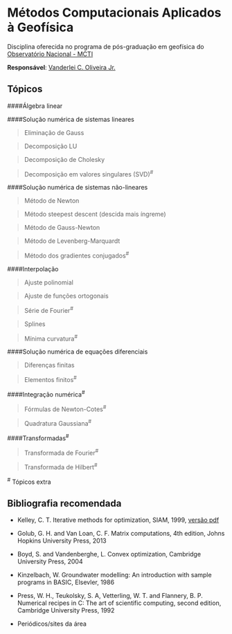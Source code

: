 # Métodos Computacionais Aplicados à Geofísica

Disciplina oferecida no programa de pós-graduação em 
geofísica do [Observatório Nacional - MCTI](http://www.on.br)

**Responsável**: [Vanderlei C. Oliveira Jr.](http://www.pinga-lab.org/people/oliveira-jr.html)

## Tópicos

####Álgebra linear

####Solução numérica de sistemas lineares

> Eliminação de Gauss

> Decomposição LU

> Decomposição de Cholesky

> Decomposição em valores singulares (SVD)<sup>#</sup>

####Solução numérica de sistemas não-lineares

> Método de Newton

> Método steepest descent (descida mais íngreme)

> Método de Gauss-Newton

> Método de Levenberg-Marquardt

> Método dos gradientes conjugados<sup>#</sup>

####Interpolação

> Ajuste polinomial

> Ajuste de funções ortogonais

> Série de Fourier<sup>#</sup>

> Splines

> Mínima curvatura<sup>#</sup>

####Solução numérica de equações diferenciais

> Diferenças finitas

> Elementos finitos<sup>#</sup>

####Integração numérica<sup>#</sup>

> Fórmulas de Newton-Cotes<sup>#</sup>

> Quadratura Gaussiana<sup>#</sup>

####Transformadas<sup>#</sup>

> Transformada de Fourier<sup>#</sup>

> Transformada de Hilbert<sup>#</sup>

<sup>#</sup> Tópicos extra

## Bibliografia recomendada

* Kelley, C. T. Iterative methods for optimization, SIAM, 1999, [versão pdf](http://www.siam.org/books/kelley/fr18/)

* Golub, G. H. and Van Loan, C. F. Matrix computations, 4th edition, Johns Hopkins University Press, 2013

* Boyd, S. and Vandenberghe, L. Convex optimization, Cambridge University Press, 2004

* Kinzelbach, W. Groundwater modelling: An introduction with sample programs in BASIC, Elsevler, 1986

* Press, W. H., Teukolsky, S. A, Vetterling, W. T. and Flannery, B. P. Numerical recipes in C: The art of scientific computing, second edition, Cambridge University Press, 1992

* Periódicos/sites da área 






